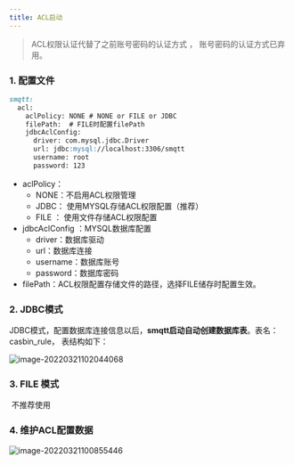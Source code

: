 ```yaml
---
title: ACL启动
---
```


>ACL权限认证代替了之前账号密码的认证方式 ， 账号密码的认证方式已弃用。

###  1. 配置文件

```markdown
smqtt:
  acl:
    aclPolicy: NONE # NONE or FILE or JDBC
    filePath:  # FILE时配置filePath
    jdbcAclConfig:
      driver: com.mysql.jdbc.Driver
      url: jdbc:mysql://localhost:3306/smqtt
      username: root
      password: 123
```

* aclPolicy：
  * NONE：不启用ACL权限管理
  * JDBC：  使用MYSQL存储ACL权限配置（推荐）
  * FILE ：  使用文件存储ACL权限配置
* jdbcAclConfig ：MYSQL数据库配置
  * driver：数据库驱动
  * url：数据库连接
  * username：数据库账号
  * password：数据库密码
* filePath：ACL权限配置存储文件的路径，选择FILE储存时配置生效。

### 2. JDBC模式

JDBC模式，配置数据库连接信息以后，**smqtt启动自动创建数据库表**。表名：casbin_rule， 表结构如下：

![image-20220321102044068](image-20220321102044068.png)

### 3. FILE 模式

​	不推荐使用

###  4. 维护ACL配置数据

![image-20220321100855446](50d97d67d55b836deae4d996d808e11.png)

